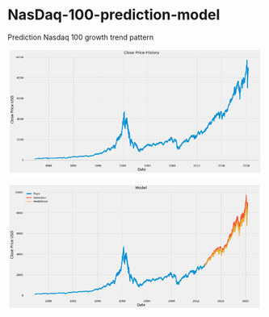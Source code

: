 # NasDaq-100-prediction-model
Prediction Nasdaq 100 growth trend pattern

![github-large](https://github.com/christoffer31/NasDaq-100-prediction-model/blob/master/NasDaq%20100%20(1).PNG)

![github-large](https://github.com/christoffer31/NasDaq-100-prediction-model/blob/master/NasDaq%20100%20(2).PNG)


